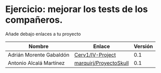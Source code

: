 # Ejercicio: mejorar los tests de los compañeros.

Añade debajo enlaces a tu proyecto

| Nombre | Enlace | Versión |
|--------|--------|---------|
| Adrián Morente Gabaldón | [Cerv1/IV-Project](https://github.com/Cerv1/IV-Project/pull/7) | 0.1 |
| Antonio Alcalá Martínez | [marquirj/ProyectoSkull](https://github.com/marquirj/ProyectoSkull/pull/12) | 0.1 |
